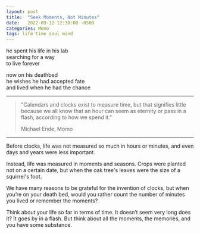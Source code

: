 ```yaml
---
layout: post
title:  "Seek Moments, Not Minutes"
date:   2022-09-12 12:30:00 -0500
categories: Memo
tags: life time soul mind
---
```

he spent his life in his lab<br>
searching for a way<br>
to live forever<br>

now on his deathbed<br>
he wishes he had accepted fate<br>
and lived when he had the chance<br>

----

>"Calendars and clocks exist to measure time, but that signifies little because we all know that an hour can seem as eternity or pass in a flash, according to how we spend it."
>
>Michael Ende, Momo

----
Before clocks, life was not measured so much in hours or minutes, and even days and years were less important.

Instead, life was measured in moments and seasons. Crops were planted not on a certain date, but when the oak tree's leaves were the size of a squirrel's foot.

We have many reasons to be grateful for the invention of clocks, but when you’re on your death bed, would you rather count the number of minutes you lived or remember the moments?

Think about your life so far in terms of time. It doesn’t seem very long does it? It goes by in a flash. But think about all the moments, the memories, and you have some substance.
